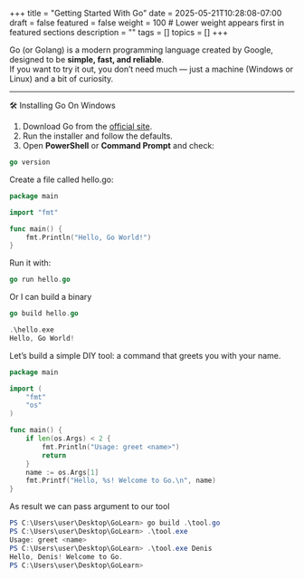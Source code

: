 +++
title = "Getting Started With Go"
date = 2025-05-21T10:28:08-07:00
draft = false
featured = false
weight = 100  # Lower weight appears first in featured sections
description = ""
tags = []
topics = []
+++

Go (or Golang) is a modern programming language created by Google, designed to be **simple, fast, and reliable**.  
If you want to try it out, you don’t need much — just a machine (Windows or Linux) and a bit of curiosity.  
<!--more-->
----

🛠 Installing Go On Windows

1. Download Go from the [official site](https://go.dev/dl/).
2. Run the installer and follow the defaults.
3. Open **PowerShell** or **Command Prompt** and check:

```go
go version

```
Create a file called hello.go:

```go
package main

import "fmt"

func main() {
    fmt.Println("Hello, Go World!")
}

```

Run it with:

```go
go run hello.go

```
Or I can build a binary

```go
go build hello.go

.\hello.exe
Hello, Go World!

```
Let’s build a simple DIY tool: a command that greets you with your name.

```go
package main

import (
    "fmt"
    "os"
)

func main() {
    if len(os.Args) < 2 {
        fmt.Println("Usage: greet <name>")
        return
    }
    name := os.Args[1]
    fmt.Printf("Hello, %s! Welcome to Go.\n", name)
}
```

As result we can pass argument to our tool

```powershell
PS C:\Users\user\Desktop\GoLearn> go build .\tool.go
PS C:\Users\user\Desktop\GoLearn> .\tool.exe
Usage: greet <name>
PS C:\Users\user\Desktop\GoLearn> .\tool.exe Denis
Hello, Denis! Welcome to Go.
PS C:\Users\user\Desktop\GoLearn> 
```